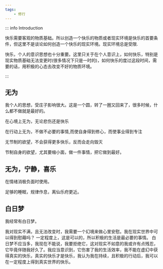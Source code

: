 ```yaml
---
tags:
    - 修行
---
```


::: info Introduction

快乐需要客观的物质基础。所以创造一个快乐的物质或者现实环境是快乐的首要条件，但这里不是谈论如何创造一个快乐的现实环境。现实环境总是受限.

快乐，个人的意识思想也十分重要。这里只关于在个人意识上，如何快乐，特别是现实物质基础无法变更时(很多情况下只是一时的)，如何快乐的度过这段时间，需要的话，用积极的心态去改变不好的物质环境。

:::
## 无为

我个人的思想，受庄子影响很大。这是一个圆，转了一圈又回来了，很多时候，什么都不做就是最好的。

在心境上无为，无论悲伤还是快乐

在行动上无为，不做不必要的事情,而使自身得到修心，而使事业得到专注

无节制的欲望，不会获得更多快乐，反而会走向毁灭

节制自身的欲望，尤其要缩小面，做一件事情，把它做到最好。

## 无为，宁静，喜乐

在情绪消极负面时使用。

足够的睡眠，规律作息，离仙乐府更近。

## 白日梦

我经常有白日梦。

我对现实不满，且无法改变时，我需要一个幻境来做心里安慰。我在现实世界中可以得到慰藉吗？ 一定程度上，这是可以的，所以积极的生活是最必要的事情。
白日梦不应当多，我现在不能说，我要拒绝它，这对现实不如意的我或许有点残忍，它毕竟伴随我好久了。我应当意识到，它伤害了我的生活效率，我不能在虚幻中获得真实的快乐，真实的快乐才是快乐，我认为我在持续，且积极的行动后，我可以在一定程度上得到真实世界的快乐。
